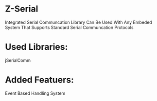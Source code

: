 # Z-Serial
Integrated Serial Communcation Library
Can Be Used With Any Embeded System That Supports Standard Serial Communcation Protocols
# Used Libraries:
jSerialComm
# Added Featuers:
Event Based Handling System
